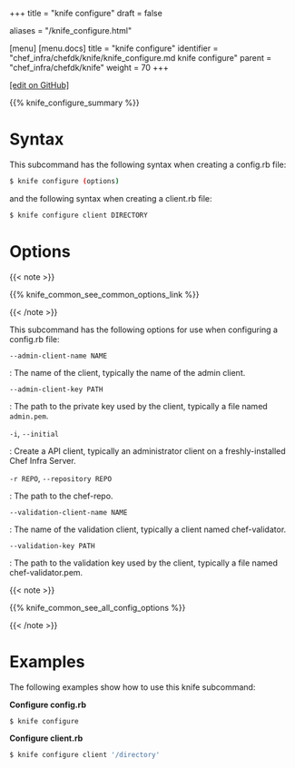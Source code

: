 +++
title = "knife configure"
draft = false

aliases = "/knife_configure.html"

[menu]
  [menu.docs]
    title = "knife configure"
    identifier = "chef_infra/chefdk/knife/knife_configure.md knife configure"
    parent = "chef_infra/chefdk/knife"
    weight = 70
+++    

[\[edit on
GitHub\]](https://github.com/chef/chef-web-docs/blob/master/chef_master/source/knife_configure.rst)

{{% knife_configure_summary %}}

Syntax
======

This subcommand has the following syntax when creating a config.rb file:

``` bash
$ knife configure (options)
```

and the following syntax when creating a client.rb file:

``` bash
$ knife configure client DIRECTORY
```

Options
=======

{{< note >}}

{{% knife_common_see_common_options_link %}}

{{< /note >}}

This subcommand has the following options for use when configuring a
config.rb file:

`--admin-client-name NAME`

:   The name of the client, typically the name of the admin client.

`--admin-client-key PATH`

:   The path to the private key used by the client, typically a file
    named `admin.pem`.

`-i`, `--initial`

:   Create a API client, typically an administrator client on a
    freshly-installed Chef Infra Server.

`-r REPO`, `--repository REPO`

:   The path to the chef-repo.

`--validation-client-name NAME`

:   The name of the validation client, typically a client named
    chef-validator.

`--validation-key PATH`

:   The path to the validation key used by the client, typically a file
    named chef-validator.pem.

{{< note >}}

{{% knife_common_see_all_config_options %}}

{{< /note >}}

Examples
========

The following examples show how to use this knife subcommand:

**Configure config.rb**

``` bash
$ knife configure
```

**Configure client.rb**

``` bash
$ knife configure client '/directory'
```
